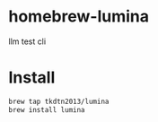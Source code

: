 # homebrew-lumina
llm test cli

# Install
```bash
brew tap tkdtn2013/lumina
brew install lumina 
```